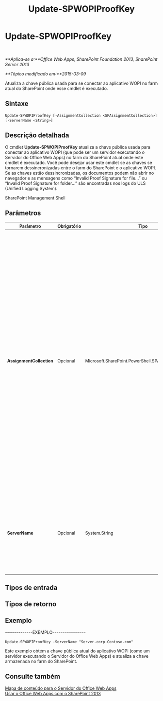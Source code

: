 ﻿---
title: Update-SPWOPIProofKey
TOCTitle: Update-SPWOPIProofKey
ms:assetid: fe7f3a87-082e-4a43-a5f3-7be41d8e91a3
ms:mtpsurl: https://technet.microsoft.com/pt-br/library/JJ219460(v=office.15)
ms:contentKeyID: 49647140
ms.date: 12/22/2017
mtps_version: v=office.15
ms.translationtype: HT
---

# Update-SPWOPIProofKey

 

_**Aplica-se a:**Office Web Apps, SharePoint Foundation 2013, SharePoint Server 2013_

_**Tópico modificado em:**2015-03-09_

Atualiza a chave pública usada para se conectar ao aplicativo WOPI no farm atual do SharePoint onde esse cmdlet é executado.

## Sintaxe

    Update-SPWOPIProofKey [-AssignmentCollection <SPAssignmentCollection>] [-ServerName <String>]

## Descrição detalhada

O cmdlet **Update-SPWOPIProofKey** atualiza a chave pública usada para conectar ao aplicativo WOPI (que pode ser um servidor executando o Servidor do Office Web Apps) no farm do SharePoint atual onde este cmdlet é executado. Você pode desejar usar este cmdlet se as chaves se tornarem dessincronizadas entre o farm do SharePoint e o aplicativo WOPI. Se as chaves estão dessincronizadas, os documentos podem não abrir no navegador e as mensagens como “Invalid Proof Signature for file…” ou “Invalid Proof Signature for folder...” são encontradas nos logs do ULS (Unified Logging System).

SharePoint Management Shell

## Parâmetros


<table>
<colgroup>
<col style="width: 25%" />
<col style="width: 25%" />
<col style="width: 25%" />
<col style="width: 25%" />
</colgroup>
<thead>
<tr class="header">
<th>Parâmetro</th>
<th>Obrigatório</th>
<th>Tipo</th>
<th>Descrição</th>
</tr>
</thead>
<tbody>
<tr class="odd">
<td><p><strong>AssignmentCollection</strong></p></td>
<td><p>Opcional</p></td>
<td><p>Microsoft.SharePoint.PowerShell.SPAssignmentCollection</p></td>
<td><p>Gerencia objetos para o devido descarte. O uso de objetos, como <strong>SPWeb</strong> ou <strong>SPSite</strong>, pode consumir grandes quantidades de memória. Além disso, o uso desses objetos em scripts do Windows PowerShell requer o devido gerenciamento da memória. Usando o objeto <strong>SPAssignment</strong>, você pode atribuir objetos a uma variável e descartá-los quando eles não forem mais necessários, a fim de liberar espaço na memória. Quando usar os objetos <strong>SPWeb</strong>, <strong>SPSite</strong> e <strong>SPSiteAdministration</strong>, eles serão automaticamente descartados caso não use um conjunto de atribuições ou o parâmetro <strong>Global</strong>.</p>
<div class="alert">
<table>
<thead>
<tr class="header">
<th><img src="images/JJ219439.note(Office.15).gif" title="Observação" alt="Observação" />Observação</th>
</tr>
</thead>
<tbody>
<tr class="odd">
<td>Quando usa o parâmetro <strong>Global</strong>, todos os objetos são incluídos no repositório global. Quando os objetos não são usados imediatamente ou são descartados com o uso do comando <strong>Stop-SPAssignment</strong>, pode ocorrer um cenário de memória insuficiente.</td>
</tr>
</tbody>
</table>

</div></td>
</tr>
<tr class="even">
<td><p><strong>ServerName</strong></p></td>
<td><p>Opcional</p></td>
<td><p>System.String</p></td>
<td><p>Especifica o aplicativo WOPI de onde obter a chave. Este pode ser um servidor executando o Servidor do Office Web Apps. Se este parâmetro estiver ausente, as chaves públicas para todos os aplicativos WOPI que estão conectados ao farm do SharePoint atual serão usadas.</p></td>
</tr>
</tbody>
</table>


## Tipos de entrada

## Tipos de retorno

## Exemplo

\--------------EXEMPLO-----------------

    Update-SPWOPIProofKey -ServerName "Server.corp.Contoso.com"

Este exemplo obtém a chave pública atual do aplicativo WOPI (como um servidor executando o Servidor do Office Web Apps) e atualiza a chave armazenada no farm do SharePoint.

## Consulte também


[Mapa de conteúdo para o Servidor do Office Web Apps](content-roadmap-for-office-web-apps-server.md)  
[Usar o Office Web Apps com o SharePoint 2013](use-office-web-apps-with-sharepoint-2013.md)

